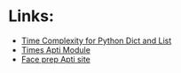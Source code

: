 # Links:

- [Time Complexity for Python Dict and List](https://www.geeksforgeeks.org/complexity-cheat-sheet-for-python-operations/)
- [Times Apti Module](https://drive.google.com/drive/u/1/folders/13sUFEFVIJBSObt_bwC89WoHv43Qgw96W)
- [Face prep Apti site](https://www.faceprep.in/tests/)

